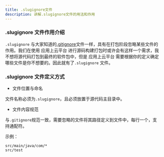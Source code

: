 ```yaml
---
title: .slugignore文件
description: 讲解.slugignore文件的用法和作用
---
```


### .slugignore 文件作用介绍

`.slugignore` 与大家知道的[.gitignore](https://git-scm.com/docs/gitignore)文件一样，具有在打包阶段忽略某些文件的作用。我们在使用 应用上云平台 进行源码构建打包时或许会有这样一个需求，我不想将源代码打包到最终的软件包中，但是 应用上云平台 需要根据你的定义确定哪些文件是你不想要的。因此就有了`.slugignore` 文件。

### .slugignore 文件定义方式

- 文件位置与命名

文件名称必须为`.slugignore`，且必须放置于源代码主目录中。

- 文件内容规范

与`.gitignore`规范一致，需要忽略的文件将其路径定义到文件中，每行一个，支持通配符。

示例：

```
src/main/java/com/*
src/test
```
